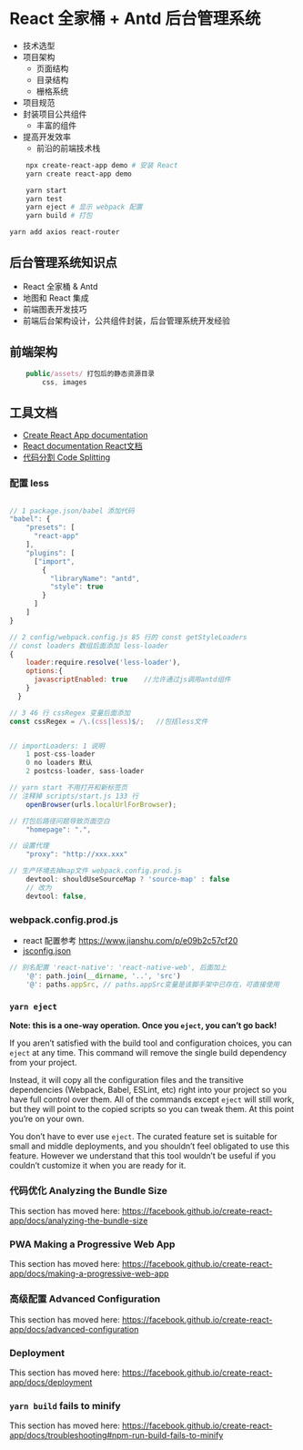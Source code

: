 # React 全家桶 + Antd 后台管理系统

* 技术选型
* 项目架构
    * 页面结构
    * 目录结构
    * 栅格系统
* 项目规范
* 封装项目公共组件
	* 丰富的组件
* 提高开发效率
	* 前沿的前端技术栈
	

```bash
    npx create-react-app demo # 安装 React
    yarn create react-app demo

	yarn start
	yarn test
    yarn eject # 显示 webpack 配置
	yarn build # 打包

yarn add axios react-router

```


## 后台管理系统知识点
* React 全家桶 & Antd
* 地图和 React 集成
* 前端图表开发技巧
* 前端后台架构设计，公共组件封装，后台管理系统开发经验


## 前端架构
```jsx
    public/assets/ 打包后的静态资源目录
        css, images
```


## 工具文档
* [Create React App documentation](https://facebook.github.io/create-react-app/docs/getting-started)
* [React documentation React文档](https://reactjs.org/)
* [代码分割 Code Splitting](https://facebook.github.io/create-react-app/docs/code-splitting)

### 配置 less
```jsx

// 1 package.json/babel 添加代码
"babel": {
    "presets": [
      "react-app"
    ],
    "plugins": [
      ["import",
        {
          "libraryName": "antd",
          "style": true
        }
      ]
    ]
}

// 2 config/webpack.config.js 85 行的 const getStyleLoaders 
// const loaders 数组后面添加 less-loader
{
    loader:require.resolve('less-loader'),
    options:{
      javascriptEnabled: true    //允许通过js调用antd组件
    }
  }

// 3 46 行 cssRegex 变量后面添加
const cssRegex = /\.(css|less)$/;   //包括less文件


// importLoaders: 1 说明
    1 post-css-loader
    0 no loaders 默认
    2 postcss-loader, sass-loader

// yarn start 不用打开和新标签页
// 注释掉 scripts/start.js 133 行
    openBrowser(urls.localUrlForBrowser);

// 打包后路径问题导致页面空白
    "homepage": ".",

// 设置代理
    "proxy": "http://xxx.xxx"

// 生产环境去掉map文件 webpack.config.prod.js
    devtool: shouldUseSourceMap ? 'source-map' : false
    // 改为
    devtool: false,

```

### webpack.config.prod.js
* react 配置参考 https://www.jianshu.com/p/e09b2c57cf20
* [jsconfig.json](https://create-react-app.dev/docs/importing-a-component/#absolute-imports)
```jsx
// 别名配置 'react-native': 'react-native-web', 后面加上
    '@': path.join(__dirname, '..', 'src')
    '@': paths.appSrc, // paths.appSrc变量是该脚手架中已存在，可直接使用
```


### `yarn eject`

**Note: this is a one-way operation. Once you `eject`, you can’t go back!**

If you aren’t satisfied with the build tool and configuration choices, you can `eject` at any time. This command will remove the single build dependency from your project.

Instead, it will copy all the configuration files and the transitive dependencies (Webpack, Babel, ESLint, etc) right into your project so you have full control over them. All of the commands except `eject` will still work, but they will point to the copied scripts so you can tweak them. At this point you’re on your own.

You don’t have to ever use `eject`. The curated feature set is suitable for small and middle deployments, and you shouldn’t feel obligated to use this feature. However we understand that this tool wouldn’t be useful if you couldn’t customize it when you are ready for it.


### 代码优化 Analyzing the Bundle Size

This section has moved here: https://facebook.github.io/create-react-app/docs/analyzing-the-bundle-size

### PWA Making a Progressive Web App

This section has moved here: https://facebook.github.io/create-react-app/docs/making-a-progressive-web-app

### 高级配置 Advanced Configuration

This section has moved here: https://facebook.github.io/create-react-app/docs/advanced-configuration

### Deployment

This section has moved here: https://facebook.github.io/create-react-app/docs/deployment

### `yarn build` fails to minify

This section has moved here: https://facebook.github.io/create-react-app/docs/troubleshooting#npm-run-build-fails-to-minify
